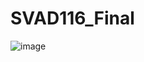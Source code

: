 # SVAD116_Final
![image](https://github.com/user-attachments/assets/15c535e2-9a3b-4936-bbd0-7fa82c19061d)
